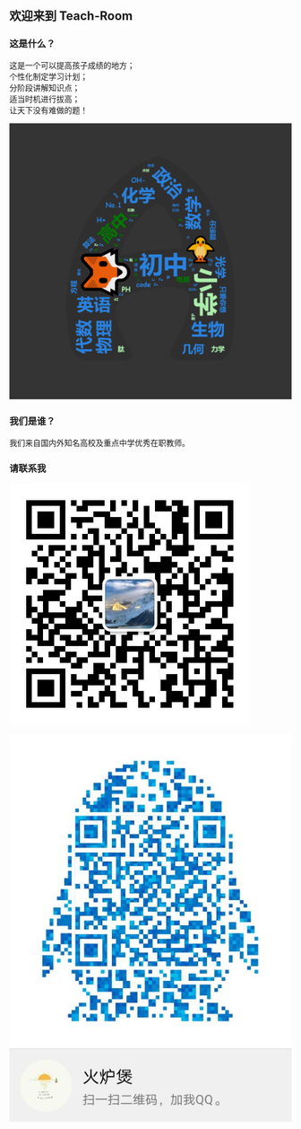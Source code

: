 ## 欢迎来到 Teach-Room 

### 这是什么？
这是一个可以提高孩子成绩的地方；  
个性化制定学习计划；  
分阶段讲解知识点；  
适当时机进行拔高；  
让天下没有难做的题！

![封面](image/Wordcloud.png)
### 我们是谁？

我们来自国内外知名高校及重点中学优秀在职教师。

### 请联系我
![QQ](image/Wechat.jpg)

![wechat](image/QQ.jpg)
